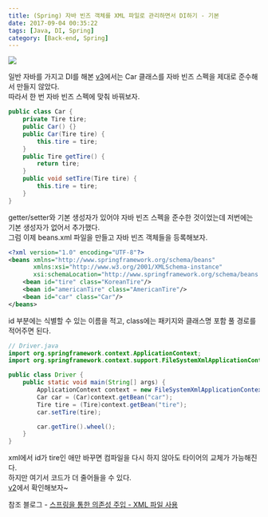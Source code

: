 ```yaml
---
title: (Spring) 자바 빈즈 객체를 XML 파일로 관리하면서 DI하기 - 기본
date: 2017-09-04 00:35:22
tags: [Java, DI, Spring]
category: [Back-end, Spring]
---
```

![](thumb.png)

일반 자바를 가지고 DI를 해본 [v3](/2017/09/04/di-v3/)에서는 Car 클래스를 자바 빈즈 스펙을 제대로 준수해서 만들지 않았다.  
따라서 한 번 자바 빈즈 스펙에 맞춰 바꿔보자.  
```java
public class Car {
    private Tire tire;
    public Car() {}
    public Car(Tire tire) {
        this.tire = tire; 
    }
    public Tire getTire() {
        return tire;
    }
    public void setTire(Tire tire) {
        this.tire = tire;
    }
}
```
getter/setter와 기본 생성자가 있어야 자바 빈즈 스펙을 준수한 것이었는데 저번에는 기본 생성자가 없어서 추가했다.  
그럼 이제 beans.xml 파일을 만들고 자바 빈즈 객체들을 등록해보자.  
```xml
<?xml version="1.0" encoding="UTF-8"?>
<beans xmlns="http://www.springframework.org/schema/beans"
       xmlns:xsi="http://www.w3.org/2001/XMLSchema-instance"
       xsi:schemaLocation="http://www.springframework.org/schema/beans http://www.springframework.org/schema/beans/spring-beans.xsd">
    <bean id="tire" class="KoreanTire"/>
    <bean id="americanTire" class="AmericanTire"/>
    <bean id="car" class="Car"/>
</beans>
```

id 부분에는 식별할 수 있는 이름을 적고, class에는 패키지와 클래스명 포함 풀 경로를 적어주면 된다.  

```java
// Driver.java
import org.springframework.context.ApplicationContext;
import org.springframework.context.support.FileSystemXmlApplicationContext;

public class Driver {
    public static void main(String[] args) {
        ApplicationContext context = new FileSystemXmlApplicationContext("/src/beans.xml");
        Car car = (Car)context.getBean("car");
        Tire tire = (Tire)context.getBean("tire");
        car.setTire(tire);

        car.getTire().wheel();
    }
}
```
xml에서 id가 tire인 애만 바꾸면 컴파일을 다시 하지 않아도 타이어의 교체가 가능해진다.  
하지만 여기서 코드가 더 줄어들을 수 있다.  
[v2](/2017/09/05/spring-di-v2/)에서 확인해보자~  

참조 블로그 - [스프링을 통한 의존성 주입 - XML 파일 사용](http://expert0226.tistory.com/192)